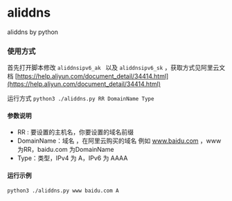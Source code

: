 # aliddns
aliddns by python

### 使用方式

首先打开脚本修改 `aliddnsipv6_ak ` 以及 `aliddnsipv6_sk` ，获取方式见阿里云文档 [https://help.aliyun.com/document_detail/34414.html](https://help.aliyun.com/document_detail/34414.html)

运行方式 `python3 ./aliddns.py RR DomainName Type`

#### 参数说明

- RR : 要设置的主机名，你要设置的域名前缀
- DomainName：域名 ，在阿里云购买的域名  例如 www.baidu.com ，www为RR，baidu.com 为DomainName
- Type：类型，IPv4 为 A，IPv6 为 AAAA

#### 运行示例

```
python3 ./aliddns.py www baidu.com A
```

